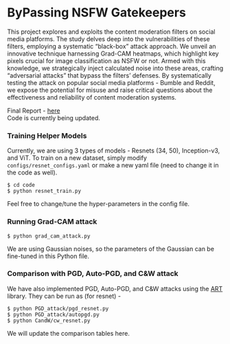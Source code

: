 # ByPassing NSFW Gatekeepers  

This project explores and exploits the content moderation filters on social media platforms. The study delves deep into the vulnerabilities of these filters, employing a systematic “black-box” attack approach. We unveil an innovative technique harnessing Grad-CAM heatmaps, which highlight key pixels crucial for image classification as NSFW or not. Armed with this knowledge, we strategically inject calculated noise into these areas, crafting “adversarial attacks” that bypass the filters’ defenses. By systematically testing the attack on popular social media platforms - Bumble and Reddit, we expose the potential for misuse and raise critical questions about the effectiveness and reliability of content moderation systems.

Final Report - [here](https://github.com/neeleshverma/NSFW-ninja/blob/master/final-report/CSE509_FinalReport.pdf)  
Code is currently being updated.   

### Training Helper Models
Currently, we are using 3 types of models - Resnets (34, 50), Inception-v3, and ViT. To train on a new dataset, simply modify ``configs/resnet_configs.yaml`` or make a new yaml file (need to change it in the code as well).
```
$ cd code
$ python resnet_train.py
```
Feel free to change/tune the hyper-parameters in the config file.  

### Running Grad-CAM attack
```
$ python grad_cam_attack.py
```
We are using Gaussian noises, so the parameters of the Gaussian can be fine-tuned in this Python file.

### Comparison with PGD, Auto-PGD, and C&W attack
We have also implemented PGD, Auto-PGD, and C&W attacks using the [ART](https://adversarial-robustness-toolbox.readthedocs.io/) library. They can be run as (for resnet) -
```
$ python PGD_attack/pgd_resnet.py
$ python PGD_attack/autopgd.py
$ python CandW/cw_resnet.py
```

We will update the comparison tables here.
